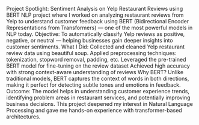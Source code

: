 Project Spotlight: Sentiment Analysis on Yelp Restaurant Reviews using BERT 
NLP project where I worked on analyzing restaurant reviews from Yelp to understand customer feedback using BERT (Bidirectional Encoder Representations from Transformers) — one of the most powerful models in NLP today.
Objective:
To automatically classify Yelp reviews as positive, negative, or neutral — helping businesses gain deeper insights into customer sentiments.
What I Did:
Collected and cleaned Yelp restaurant review data using beautiful soup.
Applied preprocessing techniques: tokenization, stopword removal, padding, etc.
Leveraged the pre-trained BERT model for fine-tuning on the review dataset
Achieved high accuracy with strong context-aware understanding of reviews
Why BERT?
Unlike traditional models, BERT captures the context of words in both directions, making it perfect for detecting subtle tones and emotions in feedback.
Outcome:
The model helps in understanding customer experience trends, identifying problem areas in restaurant services, and potentially improving business decisions.
This project deepened my interest in Natural Language Processing and gave me hands-on experience with transformer-based architectures.
